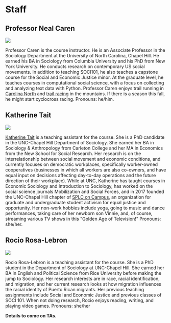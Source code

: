 Staff
=====

Professor Neal Caren
--------------------

![](../images/professor_caren.jpg)

Professor Caren is the course instructor. He is an Associate Professor in the Sociology Department at
the University of North Carolina, Chapel Hill. He earned his BA in
Sociology from Columbia University and his PhD from New York University.
He conducts research on contemporary US social movements. In addition to
teaching SOCI101, he also teaches a capstone course for the Social and
Economic Justice minor. At the graduate level, he teaches courses in
computational social science, with a focus on collecting and analyzing
text data with Python. Professor Caren enjoys trail running in [Carolina
North](https://facilities.unc.edu/operations/grounds-services/carolina-north-forest/)
and [trail
racing](https://ultrasignup.com/results_participant.aspx?fname=Neal&lname=Caren)
in the mountains. If there is a season this fall, he might start
cyclocross racing. Pronouns: he/him.

Katherine Tait
-------------------

![](../images/Katherine-Tait.jpg)


[Katherine Tait](http://katherinetait.web.unc.edu/) is a teaching assistant for the course. She is a PhD candidate
in the UNC-Chapel Hill Department of Sociology. She earned her BA in
Sociology & Anthropology from Carleton College and her MA in Economics
from the New School for Social Research. Her research is on the
interrelationship between social movement and economic conditions, and
currently focuses on democratic workplaces, specifically worker-owned
cooperatives (businesses in which all workers are also co-owners, and
have equal input on decisions affecting day-to-day operations and the
future direction of their workplace). While at UNC, Katherine has taught
courses in Economic Sociology and Introduction to Sociology, has worked
on the social science journals Mobilization and Social Forces, and in
2017 founded the UNC-Chapel Hill chapter of [SPLC on
Campus](https://www.splcenter.org/), an organization for graduate and
undergraduate student activism for equal justice and opportunity. Her
non-work hobbies include yoga, going to music and dance performances,
taking care of her newborn son Vinnie, and, of course, streaming various
TV shows in this "Golden Age of Television!" Pronouns: she/her.


Rocio Rosa-Lebron
-------------------
![](https://sociology.unc.edu/files/2018/08/Rosa-Lebron1-150x150.jpg)

Rocio Rosa-Lebron is a teaching assistant for the course.  She is a PhD student in the Department of Sociology at UNC-Chapel Hill. She earned her BA in English and Political Science from Rice University before making the jump to Sociology. Her research interests are in race, racial identification, and migration, and her current research looks at how migration influences the racial identity of Puerto Rican migrants. Her previous teaching assignments include Social and Economic Justice and previous classes of SOCI 101. When not doing research, Rocio enjoys reading, writing, and playing video games. Pronouns: she/her


**Details to come on TAs.**
